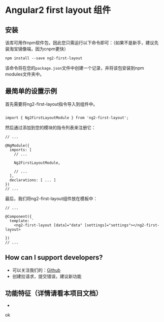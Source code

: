 
# Angular2 first layout 组件


## 安装

该库可用作npm软件包，因此您只需运行以下命令即可：（如果不是新手，建议先装淘宝镜像端，因为cnpm更快）

```
npm install --save ng2-first-layout
```

该命令将在您的`package.json`文件中创建一个记录，并将该包安装到npm modules文件夹中。

## 最简单的设置示例

首先需要将ng2-first-layout指令导入到组件中。

```

import { Ng2FirstLayoutModule } from 'ng2-first-layout';

```

然后通过添加到您的模块的指令列表来注册它：

```
// ...

@NgModule({
  imports: [
    // ...
    
    Ng2FirstLayoutModule,
    
    // ...
  ],
  declarations: [ ... ]
})
// ...
```


最后，我们将ng2-first-layout组件放在模板中：

```
// ...

@Component({
  template: `
    <ng2-first-layout [data]="data" [settings]="settings"></ng2-first-layout>
  `
})
// ...
```


## How can I support developers?

- 可以关注我们的：[Github](https://github.com/ascode/ng2-first-layout.git)
- 创建拉请求，提交错误，建议新功能


## 功能特征（详情请看本项目文档）
* 

ok